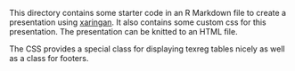 This directory contains some starter code in an R Markdown file to create a presentation using [xaringan](https://github.com/yihui/xaringan). It also contains some custom css for this presentation. The presentation can be knitted to an HTML file. 

The CSS provides a special class for displaying texreg tables nicely as well as a class for footers. 